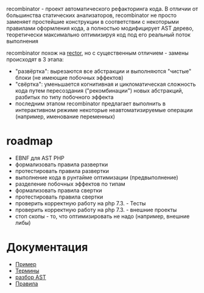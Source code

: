 recombinator - проект автоматического рефакторинга кода.
В отличии от большинства статических анализаторов, recombinator
не просто заменяет простейшие конструкции в соответствии с некоторыми правилами оформления кода,
а полностью модифицирует AST дерево, теоретически максимально оптимизируя код
под его реальный поток выполнения

recombinator похож на [rector](https://github.com/rectorphp/rector), но с существенным отличием -
замены происходят в 3 этапа:
- "развёртка": вырезаются все абстракции и выполняются "чистые" блоки (не имеющие побочных эффектов)
- "свёртка": уменьшается когнитивная и цикломатическая сложность кода
путем пересоздания ("рекомбинации") новых абстракций, разбитых по типу побочного эффекта
- последним этапом recombinator предлагает выполнить в интерактивном режиме некоторые
неавтоматизируемые операции (например, именование переменных)

# roadmap

- EBNF для AST PHP
- формализовать правила развертки
- протестировать правила развертки
- выполнение кода в рунтайме оптимизации (предвыполнение)
- разделение побочных эффектов по типам
- формализовать правила свертки
- протестировать правила свертки
- проверить корректную работу на php 7.3. - Тесты
- проверить корректную работу на php 7.3. - внешние проекты
- стоп скопы - то, что оптимизировать не надо (например, внешние либы)

# Документация

- [Пример](/docs/example.md)
- [Термины](/docs/terms.md)
- [разбор AST](/docs/AST.md)
- [Правила](/docs/rules.md)
